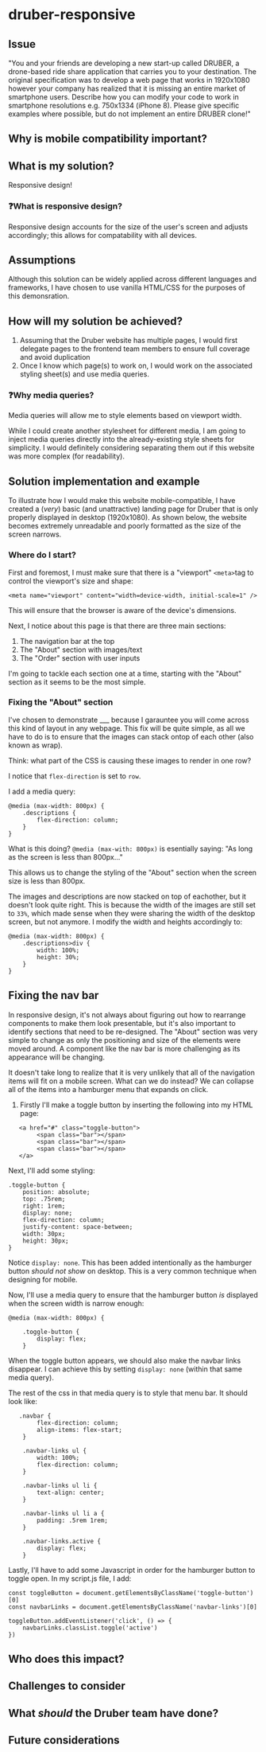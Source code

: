 # druber-responsive

## Issue

"You and your friends are developing a new start-up called DRUBER, a drone-based ride share application that carries you to your destination. The original specification was to develop a web page that works in 1920x1080 however your company has realized that it is missing an entire market of smartphone users. Describe how you can modify your code to work in smartphone resolutions e.g. 750x1334 (iPhone 8). Please give specific examples where possible, but do not implement an entire DRUBER clone!"

## Why is mobile compatibility important? 

## What is my solution? 

Responsive design! 

### ❓What is responsive design?

Responsive design accounts for the size of the user's screen and adjusts accordingly; this allows for compatability with all devices. 

## Assumptions
Although this solution can be widely applied across different languages and frameworks, I have chosen to use vanilla HTML/CSS for the purposes of this demonsration. 

## How will my solution be achieved? 
1. Assuming that the Druber website has multiple pages, I would first delegate pages to the frontend team members to ensure full coverage and avoid duplication 
2. Once I know which page(s) to work on, I would work on the associated styling sheet(s) and use media queries. 

### ❓Why media queries?

Media queries will allow me to style elements based on viewport width. 

While I could create another stylesheet for different media, I am going to inject media queries directly into the already-existing style sheets for simplicity. I would definitely considering separating them out if this website was more complex (for readability). 

## Solution implementation and example 
To illustrate how I would make this website mobile-compatible, I have created a (*very*) basic (and unattractive) landing page for Druber that is only properly displayed in desktop (1920x1080). As shown below, the website becomes extremely unreadable and poorly formatted as the size of the screen narrows. 

<Insert GIF of website> 

### Where do I start? 

First and foremost, I must make sure that there is a "viewport" `<meta>`tag to control the viewport's size and shape: 

`<meta name="viewport" content="width=device-width, initial-scale=1" />`

This will ensure that the browser is aware of the device's dimensions. 

Next, I notice about this page is that there are three main sections: 
1. The navigation bar at the top
2. The "About" section with images/text 
3. The "Order" section with user inputs 

I'm going to tackle each section one at a time, starting with the "About" section as it seems to be the most simple. 

### Fixing the "About" section

I've chosen to demonstrate ___ because I garauntee you will come across this kind of layout in any webpage. This fix will be quite simple, as all we have to do is to ensure that the images can stack ontop of each other (also known as wrap). 

Think: what part of the CSS is causing these images to render in one row? 

I notice that `flex-direction` is set to `row`. 

I add a media query: 

```
@media (max-width: 800px) {
    .descriptions {
        flex-direction: column;
    }
}
```
What is this doing? 
`@media (max-with: 800px)` is esentially saying: "As long as the screen is less than 800px..."

This allows us to change the styling of the "About" section when the screen size is less than 800px. 

The images and descriptions are now stacked on top of eachother, but it doesn't look quite right. This is because the width of the images are still set to `33%`, which made sense when they were sharing the width of the desktop screen, but not anymore. I modify the width and heights accordingly to: 

```
@media (max-width: 800px) {
    .descriptions>div {
        width: 100%;
        height: 30%;        
    }
}
```

## Fixing the nav bar 

In responsive design, it's not always about figuring out how to rearrange components to make them look presentable, but it's also important to identify sections that need to be re-designed. The "About" section was very simple to change as only the positioning and size of the elements were moved around. A component like the nav bar is more challenging as its appearance will be changing.

It doesn't take long to realize that it is very unlikely that all of the navigation items will fit on a mobile screen. What can we do instead? We can collapse all of the items into a hamburger menu that expands on click. 

1. Firstly I'll make a toggle button by inserting the following into my HTML page: 

```
   <a href="#" class="toggle-button">
        <span class="bar"></span>
        <span class="bar"></span>
        <span class="bar"></span>
   </a>
```
Next, I'll add some styling: 

```
.toggle-button {
    position: absolute;
    top: .75rem;
    right: 1rem;
    display: none;
    flex-direction: column;
    justify-content: space-between;
    width: 30px;
    height: 30px;
}
```
Notice `display: none`. This has been added intentionally as the hamburger button *should not show* on desktop. This is a very common technique when designing for mobile.

Now, I'll use a media query to ensure that the hamburger button *is* displayed when the screen width is narrow enough: 

```
@media (max-width: 800px) {

    .toggle-button {
        display: flex;
    }
```
When the toggle button appears, we should also make the navbar links disappear. I can achieve this by setting `display: none` (within that same media query). 

The rest of the css in that media query is to style that menu bar. It should look like: 

```
   .navbar {
        flex-direction: column;
        align-items: flex-start;
    }

    .navbar-links ul {
        width: 100%;
        flex-direction: column;
    }

    .navbar-links ul li {
        text-align: center;
    }

    .navbar-links ul li a {
        padding: .5rem 1rem;
    }

    .navbar-links.active {
        display: flex;
    }
```
Lastly, I'll have to add some Javascript in order for the hamburger button to toggle open. In my script.js file, I add: 

```
const toggleButton = document.getElementsByClassName('toggle-button')[0]
const navbarLinks = document.getElementsByClassName('navbar-links')[0]

toggleButton.addEventListener('click', () => {
    navbarLinks.classList.toggle('active')
})
```



## Who does this impact? 

## Challenges to consider

## What *should* the Druber team have done?

## Future considerations
